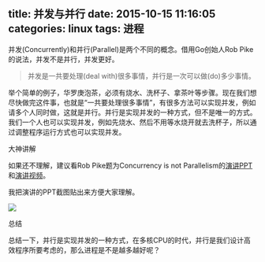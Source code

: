 title: 并发与并行
date: 2015-10-15 11:16:05
categories: linux
tags: 进程
---

并发(Concurrently)和并行(Parallel)是两个不同的概念。借用Go创始人Rob Pike的说法，并发不是并行，并发更好。

> 并发是一共要处理(deal with)很多事情，并行是一次可以做(do)多少事情。

举个简单的例子，华罗庚泡茶，必须有烧水、洗杯子、拿茶叶等步骤。现在我们想尽快做完这件事，也就是“一共要处理很多事情”，有很多方法可以实现并发，例如请多个人同时做，这就是并行。并行是实现并发的一种方式，但不是唯一的方式。我们一个人也可以实现并发，例如先烧水、然后不用等水烧开就去洗杯子，所以通过调整程序运行方式也可以实现并发。

大神讲解

如果还不理解，建议看Rob Pike题为Concurrency is not Parallelism的[演讲PPT](http://concur.rspace.googlecode.com/hg/talk/concur.html)和[演讲视频](http://blog.golang.org/concurrency-is-not-parallelism)。

我把演讲的PPT截图贴出来方便大家理解。

![](https://static.verycloud.cn/sites/default/files/pic/image/20151015/20151015132329_33012.png)

总结

总结一下，并行是实现并发的一种方式，在多核CPU的时代，并行是我们设计高效程序所要考虑的，那么进程是不是越多越好呢？